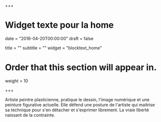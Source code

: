 +++
# Widget texte pour la home

date = "2016-04-20T00:00:00"
draft = false

title = ""
subtitle = ""
widget = "blocktext_home"

# Order that this section will appear in.
weight = 10

+++


Artiste peintre plasticienne, pratique le dessin, l'image numérique et une peinture figurative actuelle. Elle défend une posture de l'artiste qui maitrise sa technique pour s'en détacher et s'exprimer librement. La vraie liberté naissant de la contrainte.
